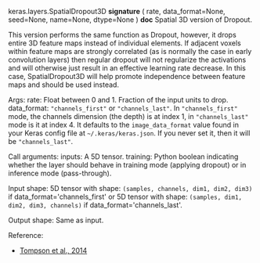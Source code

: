 keras.layers.SpatialDropout3D
__signature__
(
  rate,
  data_format=None,
  seed=None,
  name=None,
  dtype=None
)
__doc__
Spatial 3D version of Dropout.

This version performs the same function as Dropout, however, it drops
entire 3D feature maps instead of individual elements. If adjacent voxels
within feature maps are strongly correlated (as is normally the case in
early convolution layers) then regular dropout will not regularize the
activations and will otherwise just result in an effective learning rate
decrease. In this case, SpatialDropout3D will help promote independence
between feature maps and should be used instead.

Args:
    rate: Float between 0 and 1. Fraction of the input units to drop.
    data_format: `"channels_first"` or `"channels_last"`.
        In `"channels_first"` mode, the channels dimension (the depth)
        is at index 1, in `"channels_last"` mode is it at index 4.
        It defaults to the `image_data_format` value found in your
        Keras config file at `~/.keras/keras.json`.
        If you never set it, then it will be `"channels_last"`.

Call arguments:
    inputs: A 5D tensor.
    training: Python boolean indicating whether the layer
            should behave in training mode (applying dropout)
            or in inference mode (pass-through).

Input shape:
    5D tensor with shape: `(samples, channels, dim1, dim2, dim3)` if
        data_format='channels_first'
    or 5D tensor with shape: `(samples, dim1, dim2, dim3, channels)` if
        data_format='channels_last'.

Output shape: Same as input.

Reference:

- [Tompson et al., 2014](https://arxiv.org/abs/1411.4280)
